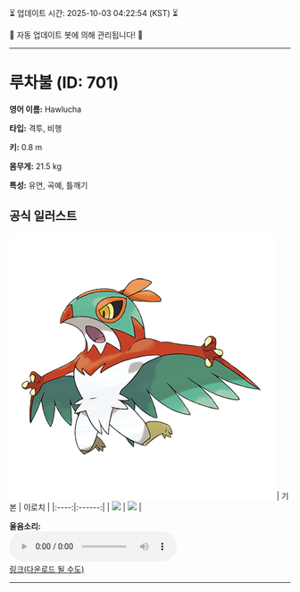 
⏳ 업데이트 시간: 2025-10-03 04:22:54 (KST) ⏳

🤖 자동 업데이트 봇에 의해 관리됩니다! 🤖

---

# 루차불 (ID: 701)
**영어 이름:** Hawlucha

**타입:** 격투, 비행

**키:** 0.8 m

**몸무게:** 21.5 kg

**특성:** 유연, 곡예, 틀깨기

## 공식 일러스트
![](https://raw.githubusercontent.com/PokeAPI/sprites/master/sprites/pokemon/other/official-artwork/701.png)
| 기본 | 이로치 |
|:----:|:------:|
| <img src="http://play.pokemonshowdown.com/sprites/ani/hawlucha.gif" width="200"> | <img src="http://play.pokemonshowdown.com/sprites/ani-shiny/hawlucha.gif" width="200"> |

**울음소리:**<br><audio controls src="https://raw.githubusercontent.com/PokeAPI/cries/main/cries/pokemon/latest/701.ogg"></audio><br> [링크(다운로드 될 수도)](https://raw.githubusercontent.com/PokeAPI/cries/main/cries/pokemon/latest/701.ogg)


---

